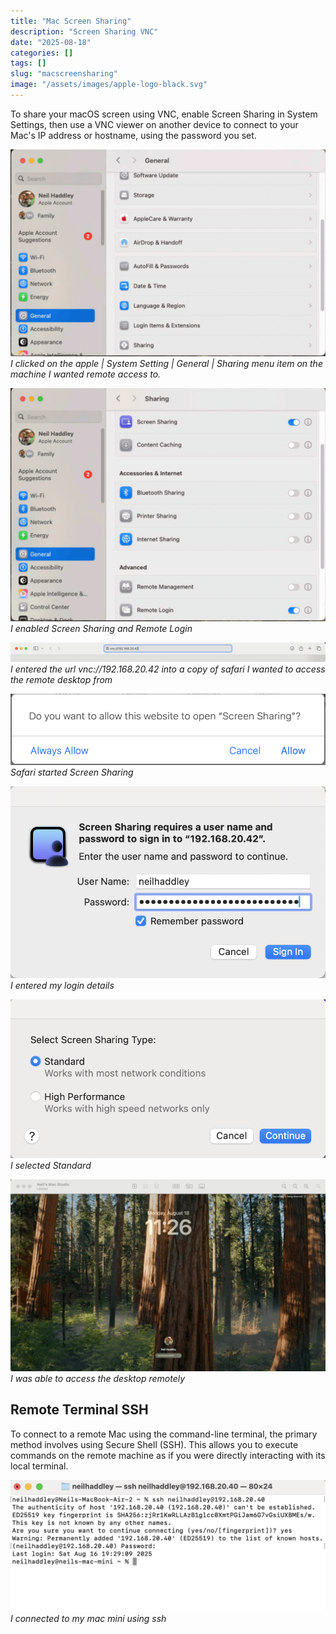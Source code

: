 ```yaml
---
title: "Mac Screen Sharing"
description: "Screen Sharing VNC"
date: "2025-08-18"
categories: []
tags: []
slug: "macscreensharing"
image: "/assets/images/apple-logo-black.svg"
---
```




To share your macOS screen using VNC, enable Screen Sharing in System Settings, then use a VNC viewer on another device to connect to your Mac's IP address or hostname, using the password you set.

![](/assets/images/macscreensharing/screenshot202025-08-1820at2011.28.53e280afam-1022x672.png)
*I clicked on the apple | System Setting | General | Sharing menu item on the machine I wanted remote access to.*

![](/assets/images/macscreensharing/screenshot202025-08-1820at2011.29.30e280afam-1022x756.png)
*I enabled Screen Sharing and Remote Login*

![](/assets/images/macscreensharing/screenshot202025-08-1820at2011.24.43e280afam-2136x131.png)
*I entered the url vnc://192.168.20.42 into a copy of safari I wanted to access the remote desktop from*

![](/assets/images/macscreensharing/screenshot202025-08-1820at2011.24.58e280afam-888x202.png)
*Safari started Screen Sharing*

![](/assets/images/macscreensharing/screenshot202025-08-1820at2011.56.26e280afam-858x522.png)
*I entered my login details*

![](/assets/images/macscreensharing/screenshot202025-08-1820at2011.25.30e280afam-856x432.png)
*I selected Standard*

![](/assets/images/macscreensharing/screenshot202025-08-1820at2011.26.42e280afam-2136x1300.png)
*I was able to access the desktop remotely*


## Remote Terminal SSH

To connect to a remote Mac using the command-line terminal, the primary method involves using Secure Shell (SSH). This allows you to execute commands on the remote machine as if you were directly interacting with its local terminal.

![](/assets/images/macscreensharing/screenshot202025-08-1820at203.42.57e280afpm-1134x474.png)
*I connected to my mac mini using ssh*